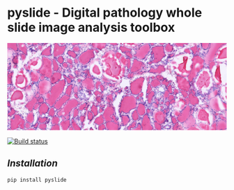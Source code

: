 # **pyslide - Digital pathology whole slide image analysis toolbox**	

![pyslide-banner](./docs/wsi-thyroid-fs-slide.png)	

[![Build status](https://travis-ci.org/PingjunChen/pyslide.svg?master)](https://travis-ci.org/PingjunChen)		


## *Installation*
```
pip install pyslide
```
